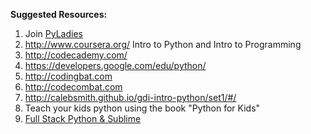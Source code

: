 **Suggested Resources:**
  1. Join [PyLadies](http://www.meetup.com/pyladies-rdu/)
  1. http://www.coursera.org/   Intro to Python and Intro to Programming
  1. http://codecademy.com/
  1. https://developers.google.com/edu/python/
  1. http://codingbat.com
  1. http://codecombat.com
  1. http://calebsmith.github.io/gdi-intro-python/set1/#/
  1. Teach your kids python using the book "Python for Kids"
  1. [Full Stack Python & Sublime](https://realpython.com/blog/python/setting-up-sublime-text-3-for-full-stack-python-development/)
